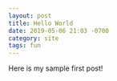 ```yaml
---
layout: post
title: Hello World
date: 2019-05-06 21:03 -0700
category: site
tags: fun
---
```


Here is my sample first post! 